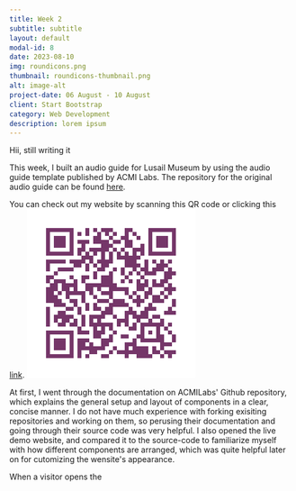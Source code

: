 ```yaml
---
title: Week 2
subtitle: subtitle
layout: default
modal-id: 8
date: 2023-08-10
img: roundicons.png
thumbnail: roundicons-thumbnail.png
alt: image-alt
project-date: 06 August - 10 August
client: Start Bootstrap
category: Web Development
description: lorem ipsum
---
```


Hii, still writing it


This week, I built an audio guide for Lusail Museum by using the audio guide template published by ACMI Labs. The repository for the original audio guide can be found [here](https://github.com/ACMILabs/static-museum-audio-guide).

You can check out my website by scanning this QR code or clicking this [link](https://sadia-qm-audio.github.io/static-museum-audio-guide/welcome/).
![QR code that links to audio guide](/img/week-2-qr-code.png)


At first, I went through the documentation on ACMILabs' Github repository, which explains the general setup and layout of components in a clear, concise manner. I do not have much experience with forking exisiting repositories and working on them, so perusing their documentation and going through their source code was very helpful. I also opened the live demo website, and compared it to the source-code to familiarize myself with how different components are arranged, which was quite helpful later on for cutomizing the wensite's appearance.

When a visitor opens the 